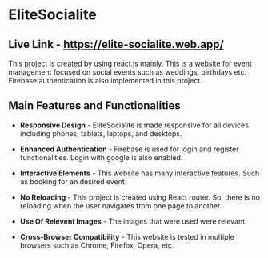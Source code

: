 # EliteSocialite

## **Live Link** - <a href="https://elite-socialite.web.app/">https://elite-socialite.web.app/</a>

This project is created by using react.js mainly. This is a website for event management focused on social events such as weddings, birthdays etc. Firebase authentication is also implemented in this project.

## Main Features and Functionalities
- **Responsive Design** - EliteSocialite is made responsive for all devices including phones, tablets, laptops, and desktops.

- **Enhanced Authentication** - Firebase is used for login and register functionalities. Login with google is also enabled.

- **Interactive Elements** - This website has many interactive features. Such as booking for an desired event.

- **No Reloading** - This project is created using React router. So, there is no reloading when the user navigates from one page to another.

- **Use Of Relevent Images** - The images that were used were relevant.

- **Cross-Browser Compatibility** - This website is tested in multiple browsers such as Chrome, Firefox, Opera, etc.